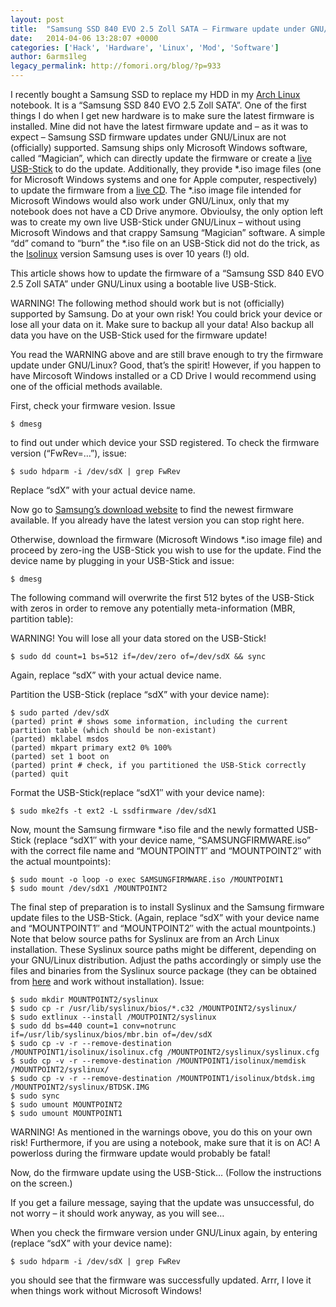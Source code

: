 ```yaml
---
layout: post
title:  "Samsung SSD 840 EVO 2.5 Zoll SATA – Firmware update under GNU/Linux"
date:   2014-04-06 13:28:07 +0000
categories: ['Hack', 'Hardware', 'Linux', 'Mod', 'Software']
author: 6arms1leg
legacy_permalink: http://fomori.org/blog/?p=933
---
```



I recently bought a Samsung SSD to replace my HDD in my [Arch Linux](https://www.archlinux.org/ "archlinux.org") notebook. It is a “Samsung SSD 840 EVO 2.5 Zoll SATA”. One of the first things I do when I get new hardware is to make sure the latest firmware is installed. Mine did not have the latest firmware update and – as it was to expect – Samsung SSD firmware updates under GNU/Linux are not (officially) supported. Samsung ships only Microsoft Windows software, called “Magician”, which can directly update the firmware or create a [live USB-Stick](https://en.wikipedia.org/wiki/Live_USB "wikipedia.org - Live USB") to do the update. Additionally, they provide *.iso image files (one for Microsoft Windows systems and one for Apple computer, respectively) to update the firmware from a [live CD](https://en.wikipedia.org/wiki/Live_CD "wikipedia.org - Live CD"). The *.iso image file intended for Microsoft Windows would also work under GNU/Linux, only that my notebook does not have a CD Drive anymore. Obvioulsy, the only option left was to create my own live USB-Stick under GNU/Linux – without using Microsoft Windows and that crappy Samsung “Magician” software. A simple “dd” comand to “burn” the *.iso file on an USB-Stick did not do the trick, as the [Isolinux](https://en.wikipedia.org/wiki/SYSLINUX "wikipedia.org - Syslinux") version Samsung uses is over 10 years (!) old.

This article shows how to update the firmware of a “Samsung SSD 840 EVO 2.5 Zoll SATA” under GNU/Linux using a bootable live USB-Stick.

WARNING! The following method should work but is not (officially) supported by Samsung. Do at your own risk! You could brick your device or lose all your data on it. Make sure to backup all your data! Also backup all data you have on the USB-Stick used for the firmware update!  

You read the WARNING above and are still brave enough to try the firmware update under GNU/Linux? Good, that’s the spirit! However, if you happen to have Mircosoft Windows installed or a CD Drive I would recommend using one of the official methods available.

First, check your firmware vesion. Issue

```
$ dmesg
```

to find out under which device your SSD registered. To check the firmware version (“FwRev=…”), issue:

```
$ sudo hdparm -i /dev/sdX | grep FwRev
```

Replace “sdX” with your actual device name.

Now go to [Samsung’s download website](http://www.samsung.com/de/support/model/MZ-7TE120BW-downloads "samsung.com - SSD 840 EVO Downloads") to find the newest firmware available. If you already have the latest version you can stop right here.

Otherwise, download the firmware (Microsoft Windows *.iso image file) and proceed by zero-ing the USB-Stick you wish to use for the update. Find the device name by plugging in your USB-Stick and issue:

```
$ dmesg
```

The following command will overwrite the first 512 bytes of the USB-Stick with zeros in order to remove any potentially meta-information (MBR, partition table):

WARNING! You will lose all your data stored on the USB-Stick!

```
$ sudo dd count=1 bs=512 if=/dev/zero of=/dev/sdX && sync
```

Again, replace “sdX” with your actual device name.

Partition the USB-Stick (replace “sdX” with your device name):

```
$ sudo parted /dev/sdX
(parted) print # shows some information, including the current partition table (which should be non-existant)
(parted) mklabel msdos
(parted) mkpart primary ext2 0% 100%
(parted) set 1 boot on
(parted) print # check, if you partitioned the USB-Stick correctly
(parted) quit
```

Format the USB-Stick(replace “sdX1″ with your device name):

```
$ sudo mke2fs -t ext2 -L ssdfirmware /dev/sdX1
```

Now, mount the Samsung firmware *.iso file and the newly formatted USB-Stick (replace “sdX1″ with your device name, “SAMSUNGFIRMWARE.iso” with the correct file name and “MOUNTPOINT1″ and “MOUNTPOINT2″ with the actual mountpoints):

```
$ sudo mount -o loop -o exec SAMSUNGFIRMWARE.iso /MOUNTPOINT1
$ sudo mount /dev/sdX1 /MOUNTPOINT2
```

The final step of preparation is to install Syslinux and the Samsung firmware update files to the USB-Stick. (Again, replace “sdX” with your device name and “MOUNTPOINT1″ and “MOUNTPOINT2″ with the actual mountpoints.) Note that below source paths for Syslinux are from an Arch Linux installation. These Syslinux source paths might be different, depending on your GNU/Linux distribution. Adjust the paths accordingly or simply use the files and binaries from the Syslinux source package (they can be obtained from [here](http://www.syslinux.org/wiki/index.php/Download "syslinux.org - Download") and work without installation). Issue:

```
$ sudo mkdir MOUNTPOINT2/syslinux
$ sudo cp -r /usr/lib/syslinux/bios/*.c32 /MOUNTPOINT2/syslinux/
$ sudo extlinux --install /MOUTPOINT2/syslinux
$ sudo dd bs=440 count=1 conv=notrunc if=/usr/lib/syslinux/bios/mbr.bin of=/dev/sdX
$ sudo cp -v -r --remove-destination /MOUNTPOINT1/isolinux/isolinux.cfg /MOUNTPOINT2/syslinux/syslinux.cfg
$ sudo cp -v -r --remove-destination /MOUNTPOINT1/isolinux/memdisk /MOUNTPOINT2/syslinux/
$ sudo cp -v -r --remove-destination /MOUNTPOINT1/isolinux/btdsk.img /MOUNTPOINT2/syslinux/BTDSK.IMG
$ sudo sync
$ sudo umount MOUNTPOINT2
$ sudo umount MOUNTPOINT1
```

WARNING! As mentioned in the warnings obove, you do this on your own risk! Furthermore, if you are using a notebook, make sure that it is on AC! A powerloss during the firmware update would probably be fatal!

Now, do the firmware update using the USB-Stick… (Follow the instructions on the screen.)

If you get a failure message, saying that the update was unsuccessful, do not worry – it should work anyway, as you will see…

When you check the firmware version under GNU/Linux again, by entering (replace “sdX” with your device name):

```
$ sudo hdparm -i /dev/sdX | grep FwRev
```

you should see that the firmware was successfully updated. Arrr, I love it when things work without Microsoft Windows!

 

  

	